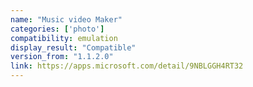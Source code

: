 ```yaml
---
name: "Music video Maker"
categories: ['photo']
compatibility: emulation
display_result: "Compatible"
version_from: "1.1.2.0"
link: https://apps.microsoft.com/detail/9NBLGGH4RT32
---
```

